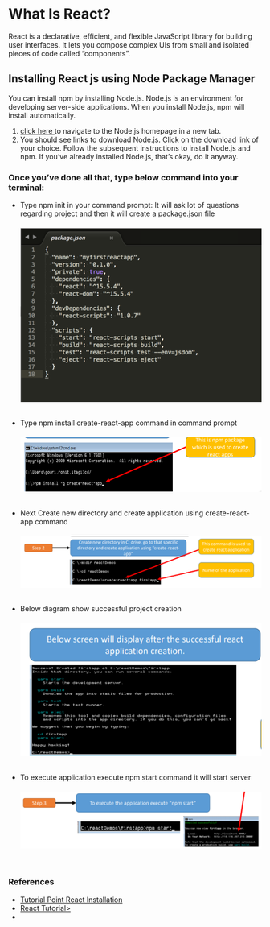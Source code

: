 <html>
<body>
<h1>What Is React?</h1>
<p>React is a declarative, efficient, and flexible JavaScript library for building user interfaces. It lets you compose complex UIs from small and isolated pieces of code called “components”.

</p>
<h2>Installing React js using Node Package Manager</h2>

<p>You can install npm by installing Node.js. Node.js is an environment for developing server-side applications. When you install Node.js, npm will install automatically.</p>
<ol>
<li><a href="https://nodejs.org/en/">click here </a>to navigate to the Node.js homepage in a new tab.</li>

<li>You should see links to download Node.js. Click on the download link of your choice. Follow the subsequent instructions to install Node.js and npm. If you’ve already installed Node.js, that’s okay, do it anyway.</li>
</ol>
<h3> Once you’ve done all that, type below command into your terminal:</h3>
<ul>
    <li>Type npm init in your command prompt: It will ask lot of questions regarding project and then it will create a package.json file </li>
    
  <img src="react_package_json.png" style="margin-top:20px;margin-bottom:30px"/>

<li>Type npm install create-react-app command in command prompt </li>
<img src="react_app.PNG" style="margin-top:20px;margin-bottom:30px"/>
    <li> Next Create new directory and create application using create-react-app command</li>
    <img src="react-first-application.PNG" style="margin-top:20px;margin-bottom:30px"/>
    <li>Below diagram show successful project creation</li>
    <img src="sucesfull_application.PNG" style="margin-top:20px;margin-bottom:30px"/>
    <li> To execute application execute npm start command it will start server</li>
    <img src="server_start.PNG" style="margin-top:20px;margin-bottom:30px"/>
</ul>
<h3>References</h3>
<ul>
    <li><a href="https://www.tutorialspoint.com/reactjs/reactjs_environment_setup.htm#">Tutorial Point React Installation</a></li>
    <li><a href="https://reactjs.org/tutorial/tutorial.html#setup-for-the-tutorial">React Tutorial></a></li>
    <li><a href="https://www.codecademy.com/articles/react-setup-i"></a></li>
</ul>

</body>
</html>
